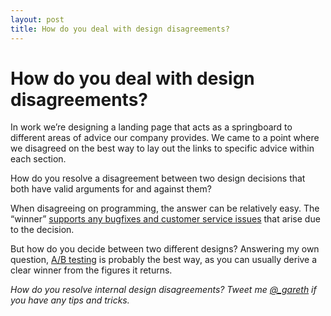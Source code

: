 ```yaml
---
layout: post
title: How do you deal with design disagreements?
---
```


# How do you deal with design disagreements?

In work we’re designing a landing page that acts as a springboard to different areas of advice our company provides. We came to a point where we disagreed on the best way to lay out the links to specific advice within each section.

How do you resolve a disagreement between two design decisions that both have valid arguments for and against them?

When disagreeing on programming, the answer can be relatively easy. The “winner” [supports any bugfixes and customer service issues](http://37signals.com/svn/posts/1046-ask-37signals-how-do-you-handle-disagreements) that arise due to the decision.

But how do you decide between two different designs? Answering my own question, [A/B testing](http://en.wikipedia.org/wiki/A/B_testing) is probably the best way, as you can usually derive a clear winner from the figures it returns.

*How do you resolve internal design disagreements? Tweet me [@_gareth](http://twitter.com/_gareth) if you have any tips and tricks.*